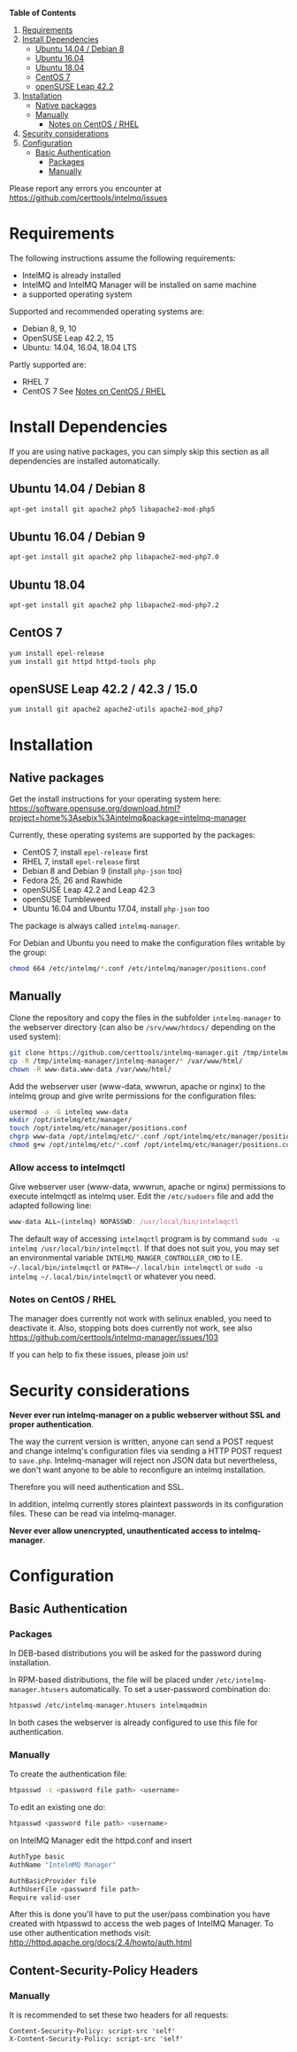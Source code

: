 **Table of Contents**

1. [Requirements](#requirements)
2. [Install Dependencies](#install-dependencies)
   * [Ubuntu 14.04 / Debian 8](#ubuntu-1404--debian-8)
   * [Ubuntu 16.04](#ubuntu-1604)
   * [Ubuntu 18.04](#ubuntu-1804)
   * [CentOS 7](#centos-7)
   * [openSUSE Leap 42.2](#opensuse-leap-422)
3. [Installation](#installation)
   * [Native packages](#native-packages)
   * [Manually](#manually)
     * [Notes on CentOS / RHEL](#notes-on-centos--rhel)
4. [Security considerations](#security-considerations)
5. [Configuration](#configuration)
   * [Basic Authentication](#basic-authentication)
     * [Packages](#packages)
     * [Manually](#manually-1)

Please report any errors you encounter at https://github.com/certtools/intelmq/issues

# Requirements

The following instructions assume the following requirements:

* IntelMQ is already installed
* IntelMQ and IntelMQ Manager will be installed on same machine
* a supported operating system

Supported and recommended operating systems are:
* Debian 8, 9, 10
* OpenSUSE Leap 42.2, 15
* Ubuntu: 14.04, 16.04, 18.04 LTS

Partly supported are:
* RHEL 7
* CentOS 7
See [Notes on CentOS / RHEL](#notes-on-centos--rhel)

# Install Dependencies

If you are using native packages, you can simply skip this section as all dependencies are installed automatically.

## Ubuntu 14.04 / Debian 8

```bash
apt-get install git apache2 php5 libapache2-mod-php5
```

## Ubuntu 16.04 / Debian 9

```bash
apt-get install git apache2 php libapache2-mod-php7.0
```

## Ubuntu 18.04

```bash
apt-get install git apache2 php libapache2-mod-php7.2
```

## CentOS 7

```bash
yum install epel-release
yum install git httpd httpd-tools php
```

## openSUSE Leap 42.2 / 42.3 / 15.0

```bash
yum install git apache2 apache2-utils apache2-mod_php7
```

# Installation

## Native packages

Get the install instructions for your operating system here:
https://software.opensuse.org/download.html?project=home%3Asebix%3Aintelmq&package=intelmq-manager

Currently, these operating systems are supported by the packages:
* CentOS 7, install `epel-release` first
* RHEL 7, install `epel-release` first
* Debian 8 and Debian 9 (install `php-json` too)
* Fedora 25, 26 and Rawhide
* openSUSE Leap 42.2 and Leap 42.3
* openSUSE Tumbleweed
* Ubuntu 16.04 and Ubuntu 17.04, install `php-json` too

The package is always called `intelmq-manager`.

For Debian and Ubuntu you need to make the configuration files writable by the group:
```bash
chmod 664 /etc/intelmq/*.conf /etc/intelmq/manager/positions.conf
```

## Manually

Clone the repository and copy the files in the subfolder `intelmq-manager` to the webserver directory (can also be `/srv/www/htdocs/` depending on the used system):
```bash
git clone https://github.com/certtools/intelmq-manager.git /tmp/intelmq-manager
cp -R /tmp/intelmq-manager/intelmq-manager/* /var/www/html/
chown -R www-data.www-data /var/www/html/
```

Add the webserver user (www-data, wwwrun, apache or nginx) to the intelmq group and give write permissions for the configuration files:
```bash
usermod -a -G intelmq www-data
mkdir /opt/intelmq/etc/manager/
touch /opt/intelmq/etc/manager/positions.conf
chgrp www-data /opt/intelmq/etc/*.conf /opt/intelmq/etc/manager/positions.conf
chmod g+w /opt/intelmq/etc/*.conf /opt/intelmq/etc/manager/positions.conf
```

### Allow access to intelmqctl
Give webserver user (www-data, wwwrun, apache or nginx) permissions to execute intelmqctl as intelmq user. Edit the `/etc/sudoers` file and add the adapted following line:
```javascript
www-data ALL=(intelmq) NOPASSWD: /usr/local/bin/intelmqctl
```

The default way of accessing `intelmqctl` program is by command `sudo -u intelmq /usr/local/bin/intelmqctl`. If that does not suit you, you may set an environmental variable `INTELMQ_MANGER_CONTROLLER_CMD` to I.E. `~/.local/bin/intelmqctl` or `PATH=~/.local/bin intelmqctl` or `sudo -u intelmq ~/.local/bin/intelmqctl` or whatever you need.

### Notes on CentOS / RHEL

The manager does currently not work with selinux enabled, you need to deactivate it.
Also, stopping bots does currently not work, see also https://github.com/certtools/intelmq-manager/issues/103

If you can help to fix these issues, please join us!

# Security considerations

**Never ever run intelmq-manager on a public webserver without SSL and proper authentication**.

The way the current version is written, anyone can send a POST request and change intelmq's configuration files via sending a HTTP POST request to ``save.php``. Intelmq-manager will reject non JSON data but nevertheless, we don't want anyone to be able to reconfigure an intelmq installation.

Therefore you will need authentication and SSL.

In addition, intelmq currently stores plaintext passwords in its configuration files. These can be read via intelmq-manager.

**Never ever allow unencrypted, unauthenticated access to intelmq-manager**.

# Configuration

## Basic Authentication

### Packages

In DEB-based distributions you will be asked for the password during installation.

In RPM-based distributions, the file will be placed under `/etc/intelmq-manager.htusers` automatically. To set a user-password combination do:
```bash
htpasswd /etc/intelmq-manager.htusers intelmqadmin
```

In both cases the webserver is already configured to use this file for authentication.

### Manually

To create the authentication file:

```bash
htpasswd -c <password file path> <username>
```

To edit an existing one do:

```bash
htpasswd <password file path> <username>
```

on IntelMQ Manager edit the httpd.conf and insert

```javascript
AuthType basic
AuthName "IntelmMQ Manager"

AuthBasicProvider file
AuthUserFile <password file path>
Require valid-user
```

After this is done you'll have to put the user/pass combination you have created with htpasswd to access the web pages of IntelMQ Manager. To use other authentication methods visit: http://httpd.apache.org/docs/2.4/howto/auth.html

## Content-Security-Policy Headers

### Manually

It is recommended to set these two headers for all requests:

```
Content-Security-Policy: script-src 'self'
X-Content-Security-Policy: script-src 'self'
```
